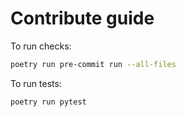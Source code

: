 # Contribute guide

To run checks:

```bash
poetry run pre-commit run --all-files
```

To run tests:

```bash
poetry run pytest
```
